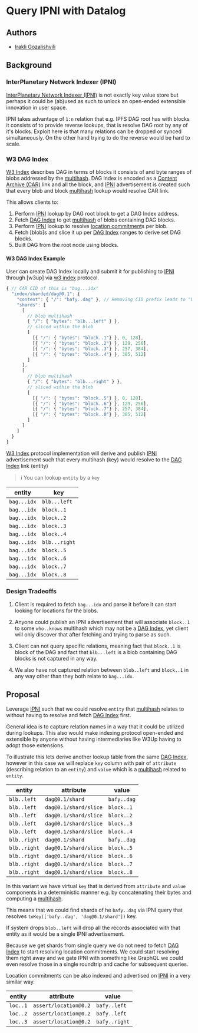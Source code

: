 # Query IPNI with Datalog

## Authors

- [Irakli Gozalishvili]

## Background

### InterPlanetary Network Indexer (IPNI)

[InterPlanetary Network Indexer (IPNI)][IPNI] is not exactly key value store but perhaps it could be (ab)used as such to unlock an open-ended extensible innovation in user space.

IPNI takes advantage of `1:n` relation that e.g. IPFS DAG root has with blocks it consists of to provide reverse lookups, that is resolve DAG root by any of it's blocks. Exploit here is that many relations can be dropped or synced simultaneously. On the other hand trying to do the reverse would be hard to scale.

### W3 DAG Index

[W3 Index] describes DAG in terms of blocks it consists of and byte ranges of blobs addressed by the [multihash]. DAG index is encoded as a [Content Archive (CAR)][CAR] link and all the block, and [IPNI] advertisement is created such that every blob and block [multihash] lookup would resolve CAR link.

This allows clients to:

1. Perform [IPNI] lookup by DAG root block to get a DAG Index address.
2. Fetch [DAG Index] to get [multihash](es) of blobs containing DAG blocks.
3. Perform [IPNI] lookup to resolve [location commitment]s per blob.
4. Fetch [blob]s and slice it up per [DAG Index] ranges to derive set DAG blocks.
5. Built DAG from the root node using blocks.

#### W3 DAG Index Example

User can create DAG Index locally and submit it for publishing to [IPNI] through [w3up] via [w3 index] protocol.

```js
{ // CAR CID of this is "bag...idx"
  "index/sharded/dag@0.1": {
    "content": { "/": "bafy..dag" }, // Removing CID prefix leads to "block..1"
    "shards": [
      [
        // blob multihash
        { "/": { "bytes": "blb...left" } },
        // sliced within the blob
        [
          [{ "/": { "bytes": "block..1"} }, 0, 128],
          [{ "/": { "bytes": "block..2"} }, 129, 256],
          [{ "/": { "bytes": "block..3"} }, 257, 384],
          [{ "/": { "bytes": "block..4"} }, 385, 512]
        ]
      ],
      [
        // blob multihash
        { "/": { "bytes": "blb...right" } },
        // sliced within the blob
        [
          [{ "/": { "bytes": "block..5"} }, 0, 128],
          [{ "/": { "bytes": "block..6"} }, 129, 256],
          [{ "/": { "bytes": "block..7"} }, 257, 384],
          [{ "/": { "bytes": "block..8"} }, 385, 512]
        ]
      ]
    ]
  }
}
```

[W3 Index] protocol implementation will derive and publish [IPNI] advertisement such that every multihash (key) would resolve to the [DAG Index] link (entity)

> ℹ️ You can lookup `entity` by a `key`

| entity      |  key          |
| ----------- | ------------- |
| `bag...idx` | `blb...left`  |
| `bag...idx` | `block..1`    |
| `bag...idx` | `block..2`    |
| `bag...idx` | `block..3`    |
| `bag...idx` | `block..4`    |
| `bag...idx` | `blb...right` |
| `bag...idx` | `block..5`    |
| `bag...idx` | `block..6`    |
| `bag...idx` | `block..7`    |
| `bag...idx` | `block..8`    |

### Design Tradeoffs

1. Client is required to fetch `bag...idx` and parse it before it can start looking for locations for the blobs.

2. Anyone could publish an IPNI advertisement that will associate `block..1` to some `who..knows` multihash which may not be a [DAG Index], yet client will only discover that after fetching and trying to parse as such.

3. Client can not query specific relations, meaning fact that `block..1` is block of the DAG and fact that `blb...left` is a blob containing DAG blocks is not captured in any way.

4. We also have not captured relation between `blob..left` and `block..1` in any way other than they both relate to `bag...idx`.

## Proposal

Leverage [IPNI] such that we could resolve `entity` that [multihash] relates to
without having to resolve and fetch [DAG Index] first.

General idea is to capture relation names in a way that it could be utilized during lookups. This also would make indexing protocol open-ended and extensible by anyone without having intermediaries like W3Up having to adopt those extensions.

To illustrate this lets derive another lookup table from the same [DAG Index][index example], however in this case we will replace `key` column with pair of `attribute` (describing relation to an `entity`) and `value` which is a [multihash] related to `entity`.

| entity      | attribute             | value       |
| ----------- | --------------------- | ------------|
| `blb..left` | `dag@0.1/shard`       | `bafy..dag` |
| `blb..left` | `dag@0.1/shard/slice` | `block..1`  |
| `blb..left` | `dag@0.1/shard/slice` | `block..2`  |
| `blb..left` | `dag@0.1/shard/slice` | `block..3`  |
| `blb..left` | `dag@0.1/shard/slice` | `block..4`  |
| `blb..right`| `dag@0.1/shard`       | `bafy..dag` |
| `blb..right`| `dag@0.1/shard/slice` | `block..5`  |
| `blb..right`| `dag@0.1/shard/slice` | `block..6`  |
| `blb..right`| `dag@0.1/shard/slice` | `block..7`  |
| `blb..right`| `dag@0.1/shard/slice` | `block..8`  |

In this variant we have virtual `key` that is derived from `attribute` and `value` components in a deterministic manner e.g. by concatenating their bytes and computing a [multihash].

This means that we could find shards of he `bafy..dag` via IPNI query that resolves `toKey(['bafy..dag', 'dag@0.1/shard'])` key.

If system drops `blob..left` will drop all the records associated with that entity as it would be a single IPNI advertisement.

Because we get shards from single query we do not need to fetch [DAG Index] to start resolving location commitments. We could start resolving them right away and we gate IPNI with something like GraphQL we could even resolve those in a single roundtrip and cache for subsequent queries.

Location commitments can be also indexed and advertised on [IPNI] in a very similar way.

| entity   | attribute             | value        |
| ---------|-----------------------|--------------|
| `loc..1` | `assert/location@0.2` | `bafy..left` |
| `loc..2` | `assert/location@0.2` | `bafy..left` |
| `loc..3` | `assert/location@0.2` | `bafy..right`|

[Irakli Gozalishvili]:https://github.com/gozala
[IPNI]:https://github.com/ipni/specs/blob/main/IPNI.md
[W3 Index]:https://github.com/web3-storage/specs/blob/feat/w3-index/w3-index.md
[CAR]:https://ipld.io/specs/transport/car/
[multihash]:https://github.com/multiformats/multihash
[DAG Index]:#w3-dag-index
[location commitment]:https://github.com/web3-storage/content-claims#location-claim
[datomic]:https://datomic.com
[index example]:#w3-dag-index-example
